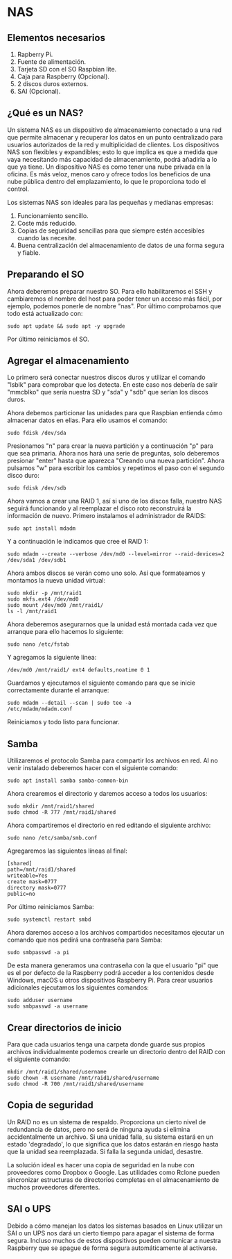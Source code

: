 # NAS

## Elementos necesarios
1. Rapberry Pi.
2. Fuente de alimentación.
3. Tarjeta SD con el SO Raspbian lite.
4. Caja para Raspberry (Opcional).
5. 2 discos duros externos.
6. SAI (Opcional).

## ¿Qué es un NAS?
Un sistema NAS es un dispositivo de almacenamiento conectado a una red que permite almacenar y recuperar los datos en un punto centralizado para usuarios autorizados de la red y multiplicidad de clientes. Los dispositivos NAS son flexibles y expandibles; esto lo que implica es que a medida que vaya necesitando más capacidad de almacenamiento, podrá añadirla a lo que ya tiene. Un dispositivo NAS es como tener una nube privada en la oficina. Es más veloz, menos caro y ofrece todos los beneficios de una nube pública dentro del emplazamiento, lo que le proporciona todo el control.

Los sistemas NAS son ideales para las pequeñas y medianas empresas:
1. Funcionamiento sencillo.
2. Coste más reducido.
3. Copias de seguridad sencillas para que siempre estén accesibles cuando las necesite.
4. Buena centralización del almacenamiento de datos de una forma segura y fiable.

## Preparando el SO
Ahora deberemos preparar nuestro SO. Para ello habilitaremos el SSH y cambiaremos el nombre del host para poder tener un acceso más fácil, por ejemplo, podemos ponerle de nombre "nas". Por último comprobamos que todo está actualizado con:
```
sudo apt update && sudo apt -y upgrade
```
Por último reiniciamos el SO.

## Agregar el almacenamiento
Lo primero será conectar nuestros discos duros y utilizar el comando "lsblk" para comprobar que los detecta. En este caso nos debería de salir "mmcblko" que sería nuestra SD y "sda" y "sdb" que serían los discos duros.

Ahora debemos particionar las unidades para que Raspbian entienda cómo almacenar datos en ellas. Para ello usamos el comando:
```
sudo fdisk /dev/sda
```
Presionamos "n" para crear la nueva partición y a continuación "p" para que sea primaria. Ahora nos hará una serie de preguntas, solo deberemos presionar "enter" hasta que aparezca "Creando una nueva partición". Ahora pulsamos "w" para escribir los cambios y repetimos el paso con el segundo disco duro:
```
sudo fdisk /dev/sdb
```

Ahora vamos a crear una RAID 1, así si uno de los discos falla, nuestro NAS seguirá funcionando y al reemplazar el disco roto reconstruirá la información de nuevo.
Primero instalamos el administrador de RAIDS:
```
sudo apt install mdadm
```
Y a continuación le indicamos que cree el RAID 1:
```
sudo mdadm --create --verbose /dev/md0 --level=mirror --raid-devices=2 /dev/sda1 /dev/sdb1
```

Ahora ambos discos se verán como uno solo. Así que formateamos y montamos la nueva unidad virtual:
```
sudo mkdir -p /mnt/raid1
sudo mkfs.ext4 /dev/md0
sudo mount /dev/md0 /mnt/raid1/
ls -l /mnt/raid1
```
Ahora deberemos asegurarnos que la unidad está montada cada vez que arranque para ello hacemos lo siguiente:
```
sudo nano /etc/fstab
```
Y agregamos la siguiente línea:
```
/dev/md0 /mnt/raid1/ ext4 defaults,noatime 0 1
```
Guardamos y ejecutamos el siguiente comando para que se inicie correctamente durante el arranque:
```
sudo mdadm --detail --scan | sudo tee -a
/etc/mdadm/mdadm.conf
```
Reiniciamos y todo listo para funcionar.

## Samba
Utilizaremos el protocolo Samba para compartir los archivos en red. Al no venir instalado deberemos hacer con el siguiente comando:
```
sudo apt install samba samba-common-bin
```
Ahora crearemos el directorio y daremos acceso a todos los usuarios:
```
sudo mkdir /mnt/raid1/shared
sudo chmod -R 777 /mnt/raid1/shared
```
Ahora compartiremos el directorio en red editando el siguiente archivo:
```
sudo nano /etc/samba/smb.conf
```
Agregaremos las siguientes líneas al final:
```
[shared]
path=/mnt/raid1/shared
writeable=Yes
create mask=0777
directory mask=0777
public=no
```
Por último reiniciamos Samba:
```
sudo systemctl restart smbd
```

Ahora daremos acceso a los archivos compartidos necesitamos ejecutar un comando que nos pedirá una contraseña para Samba:
```
sudo smbpasswd -a pi
```
De esta manera generamos una contraseña con la que el usuario "pi" que es el por defecto de la Raspberry podrá acceder a los contenidos desde Windows, macOS u otros dispositivos Raspberry Pi.
Para crear usuarios adicionales ejecutamos los siguientes comandos:
```
sudo adduser username
sudo smbpasswd -a username
```

## Crear directorios de inicio
Para que cada usuarios tenga una carpeta donde guarde sus propios archivos individualmente podemos crearle un directorio dentro del RAID con el siguiente comando:
```
mkdir /mnt/raid1/shared/username
sudo chown -R username /mnt/raid1/shared/username
sudo chmod -R 700 /mnt/raid1/shared/username
```

## Copia de seguridad
Un RAID no es un sistema de respaldo. Proporciona un cierto nivel de redundancia de datos, pero no será de ninguna ayuda si elimina accidentalmente un archivo. Si una unidad falla, su sistema estará en un estado 'degradado', lo que significa que los datos estarán en riesgo hasta que la unidad sea reemplazada. Si falla la segunda unidad, desastre.

La solución ideal es hacer una copia de seguridad en la nube con proveedores como Dropbox o Google. Las utilidades como Rclone pueden sincronizar estructuras de directorios completas en el almacenamiento de muchos proveedores diferentes.

## SAI o UPS
Debido a cómo manejan los datos los sistemas basados en Linux utilizar un SAI o un UPS nos dará un cierto tiempo para apagar el sistema de forma segura. Incluso muchos de estos dispositivos pueden comunicar a nuestra Raspberry que se apague de forma segura automáticamente al activarse.